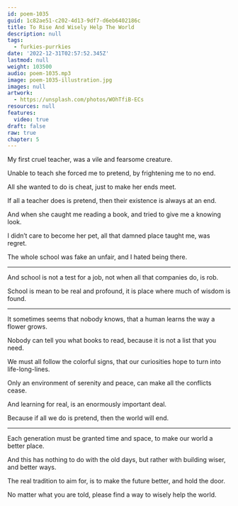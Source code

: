 ```yaml
---
id: poem-1035
guid: 1c82ae51-c202-4d13-9df7-d6eb6402186c
title: To Rise And Wisely Help The World
description: null
tags:
  - furkies-purrkies
date: '2022-12-31T02:57:52.345Z'
lastmod: null
weight: 103500
audio: poem-1035.mp3
image: poem-1035-illustration.jpg
images: null
artwork:
  - https://unsplash.com/photos/WOhTfiB-ECs
resources: null
features:
  video: true
draft: false
raw: true
chapter: 5
---
```


My first cruel teacher,
was a vile and fearsome creature.

Unable to teach she forced me to pretend,
by frightening me to no end.

All she wanted to do is cheat,
just to make her ends meet.

If all a teacher does is pretend,
then their existence is always at an end.

And when she caught me reading a book,
and tried to give me a knowing look.

I didn’t care to become her pet,
all that damned place taught me, was regret.

The whole school was fake an unfair,
and I hated being there.

---

And school is not a test for a job,
not when all that companies do, is rob.

School is mean to be real and profound,
it is place where much of wisdom is found.

---

It sometimes seems that nobody knows,
that a human learns the way a flower grows.

Nobody can tell you what books to read,
because it is not a list that you need.

We must all follow the colorful signs,
that our curiosities hope to turn into life-long-lines.

Only an environment of serenity and peace,
can make all the conflicts cease.

And learning for real,
is an enormously important deal.

Because if all we do is pretend,
then the world will end.

---

Each generation must be granted time and space,
to make our world a better place.

And this has nothing to do with the old days,
but rather with building wiser, and better ways.

The real tradition to aim for,
is to make the future better, and hold the door.

No matter what you are told,
please find a way to wisely help the world.
